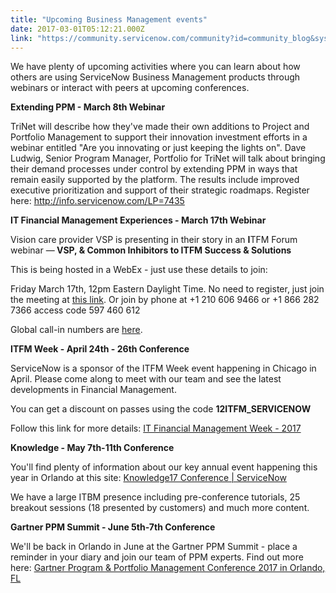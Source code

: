 ```yaml
---
title: "Upcoming Business Management events"
date: 2017-03-01T05:12:21.000Z
link: "https://community.servicenow.com/community?id=community_blog&sys_id=5adde6e9dbd0dbc01dcaf3231f9619d7"
---
```

<p>We have plenty of upcoming activities where you can learn about how others are using ServiceNow Business Management products through webinars or interact with peers at upcoming conferences.</p><p></p><p><strong>Extending PPM - March 8th Webinar</strong></p><p>TriNet will describe how they've made their own additions to Project and Portfolio Management to support their innovation investment efforts in a webinar entitled "Are you innovating or just keeping the lights on". Dave Ludwig, <span class="s1">Senior Program Manager, Portfolio for TriNet will talk about bringing their demand processes under control by extending PPM in ways that remain easily supported by the platform. The results include improved executive prioritization and support of their strategic roadmaps. Register here: <a href="http://info.servicenow.com/LP=7435" title="http://info.servicenow.com/LP=7435">http://info.servicenow.com/LP=7435</a>   </span></p><p></p><p><strong>IT Financial Management Experiences - March 17th Webinar</strong></p><p>Vision care provider VSP is presenting in their story in an <span class="s1"><strong>I</strong>TFM Forum webinar —<strong> VSP, &amp; Common Inhibitors to ITFM Success &amp; Solutions</strong></span></p><p>This is being hosted in a WebEx - just use these details to join:</p><p>Friday March 17th, 12pm Eastern Daylight Time. No need to register, just join the meeting at <a title="ervicenow-cmr.webex.com/servicenow-cmr/j.php?MTID=m9aeaa478bda90e25edb69fdc40e2b7d8" href="https://servicenow-cmr.webex.com/servicenow-cmr/j.php?MTID=m9aeaa478bda90e25edb69fdc40e2b7d8">this link</a>. Or join by phone at +1 210 606 9466 or +1 866 282 7366 access code 597 460 612</p><p>Global call-in numbers are <a title="artner.mediasite.com/Mediasite/Play/ad5e2ecbbec947698f3520b287a5dee51d" href="https://gartner.mediasite.com/Mediasite/Play/ad5e2ecbbec947698f3520b287a5dee51d">here</a>.</p><p></p><p><strong>ITFM Week - April 24th - 26th Conference</strong></p><p>ServiceNow is a sponsor of the ITFM Week event happening in Chicago in April. Please come along to meet with our team and see the latest developments in Financial Management.</p><p>You can get a discount on passes using the code <span class="s1"><strong>12ITFM_SERVICENOW </strong></span></p><p>Follow this link for more details: <a href="https://itfmweek.iqpc.com/" title="https://itfmweek.iqpc.com/">IT Financial Management Week - 2017</a></p><p></p><p><strong>Knowledge - May 7th-11th Conference</strong></p><p>You'll find plenty of information about our key annual event happening this year in Orlando at this site: <a href="http://knowledge.servicenow.com/" title="http://knowledge.servicenow.com/">Knowledge17 Conference | ServiceNow</a></p><p>We have a large ITBM presence including pre-conference tutorials, 25 breakout sessions (18 presented by customers) and much more content.</p><p></p><p><strong>Gartner PPM Summit - June 5th-7th Conference</strong></p><p>We'll be back in Orlando in June at the Gartner PPM Summit - place a reminder in your diary and join our team of PPM experts. Find out more here: <a href="http://www.gartner.com/events/na/ppm" title="http://www.gartner.com/events/na/ppm">Gartner Program &amp; Portfolio Management Conference 2017 in Orlando, FL</a></p>